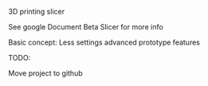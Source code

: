 ﻿3D printing slicer

See google Document Beta Slicer for more info

Basic concept:
Less settings
advanced prototype features

TODO:

Move project to github
